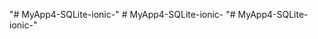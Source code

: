 "# MyApp4-SQLite-ionic-" 
#   M y A p p 4 - S Q L i t e - i o n i c -  
 "# MyApp4-SQLite-ionic-" 
